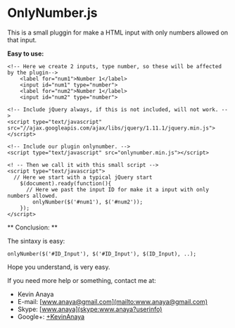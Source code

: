 OnlyNumber.js
===

This is a small pluggin for make a HTML input with only numbers allowed on that input.

**Easy to use:**

```
<!-- Here we create 2 inputs, type number, so these will be affected by the plugin-->
	<label for="num1">Number 1</label>
	<input id="num1" type="number">
	<label for="num2">Number 1</label>
	<input id="num2" type="number">
	
<!-- Include jQuery always, if this is not included, will not work. -->
<script type="text/javascript" src="//ajax.googleapis.com/ajax/libs/jquery/1.11.1/jquery.min.js"></script>

<!-- Include our plugin onlynumber. -->
<script type="text/javascript" src="onlynumber.min.js"></script>

<! -- Then we call it with this small script -->
<script type="text/javascript">
  // Here we start with a typical jQuery start
	$(document).ready(function(){
	  // Here we past the input ID for make it a input with only numbers allowed.
		onlyNumber($('#num1'), $('#num2'));
	});
</script>
```



** Conclusion: **

The sintaxy is easy:
```
onlyNumber($('#ID_Input'), $('#ID_Input'), $(ID_Input), ..);
```
Hope you understand, is very easy.

If you need more help or something, contact me at: 

* Kevin Anaya
* E-mail: [www.anaya@gmail.com](mailto:www.anaya@gmail.com)
* Skype: [www.anaya](skype:www.anaya?userinfo)
* Google+: [+KevinAnaya](https://plus.google.com/+KevinAnaya/)

